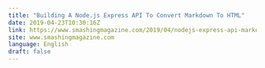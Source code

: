 ```yaml
---
title: "Building A Node.js Express API To Convert Markdown To HTML"
date: 2019-04-23T10:30:16Z
link: https://www.smashingmagazine.com/2019/04/nodejs-express-api-markdown-html/
site: www.smashingmagazine.com
language: English
draft: false
---
```

